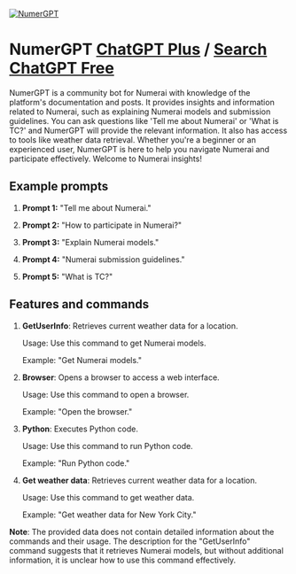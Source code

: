 
[![NumerGPT](https://files.oaiusercontent.com/file-HD1lnEmkhWb0CBklnZFIOl5z?se=2123-10-16T21%3A30%3A07Z&sp=r&sv=2021-08-06&sr=b&rscc=max-age%3D31536000%2C%20immutable&rscd=attachment%3B%20filename%3Db68fd209-7585-4849-b2e0-6db7ef5f628f.png&sig=%2BOWUWHEoSzOcNOTAG2ppmxsGlC44TWlqTOGXd6MwTfs%3D)](https://chat.openai.com/g/g-sFFxYLPLZ-numergpt)

# NumerGPT [ChatGPT Plus](https://chat.openai.com/g/g-sFFxYLPLZ-numergpt) / [Search ChatGPT Free](https://gptcall.net/index.html#/?search=NumerGPT)

NumerGPT is a community bot for Numerai with knowledge of the platform's documentation and posts. It provides insights and information related to Numerai, such as explaining Numerai models and submission guidelines. You can ask questions like 'Tell me about Numerai' or 'What is TC?' and NumerGPT will provide the relevant information. It also has access to tools like weather data retrieval. Whether you're a beginner or an experienced user, NumerGPT is here to help you navigate Numerai and participate effectively. Welcome to Numerai insights!

## Example prompts

1. **Prompt 1:** "Tell me about Numerai."

2. **Prompt 2:** "How to participate in Numerai?"

3. **Prompt 3:** "Explain Numerai models."

4. **Prompt 4:** "Numerai submission guidelines."

5. **Prompt 5:** "What is TC?"

## Features and commands

1. **GetUserInfo**: Retrieves current weather data for a location.

   Usage: Use this command to get Numerai models.

   Example: "Get Numerai models."

2. **Browser**: Opens a browser to access a web interface.

   Usage: Use this command to open a browser.

   Example: "Open the browser."

3. **Python**: Executes Python code.

   Usage: Use this command to run Python code.

   Example: "Run Python code."

4. **Get weather data**: Retrieves current weather data for a location.

   Usage: Use this command to get weather data.

   Example: "Get weather data for New York City."

**Note**: The provided data does not contain detailed information about the commands and their usage. The description for the "GetUserInfo" command suggests that it retrieves Numerai models, but without additional information, it is unclear how to use this command effectively.


